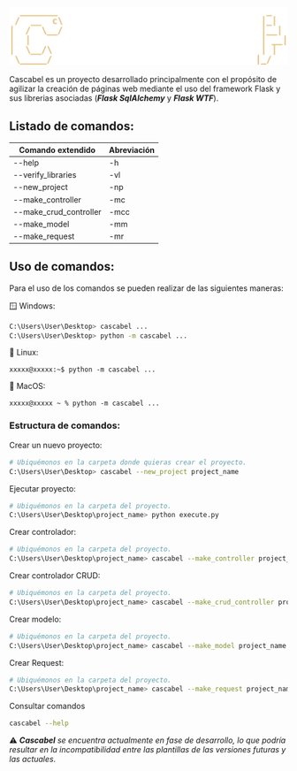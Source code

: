 ![](https://github.com/Ignacio-Aguilera/PyPi-Cascabel/blob/main/cascabel.png?raw=True)

Cascabel es un proyecto desarrollado principalmente con el propósito de agilizar la creación de páginas web mediante el uso del framework Flask y sus librerias asociadas (_**Flask SqlAlchemy**_ y _**Flask WTF**_).


## Listado de comandos:
| Comando extendido | Abreviación | 
| -- | -- |
| --help | -h |
| --verify_libraries | -vl |
| --new_project | -np |
| --make_controller | -mc |
| --make_crud_controller | -mcc |
| --make_model | -mm |
| --make_request | -mr |

## Uso de comandos:


Para el uso de los comandos se pueden realizar de las siguientes maneras:

🪟 Windows:
```bash
C:\Users\User\Desktop> cascabel ...
C:\Users\User\Desktop> python -m cascabel ...
```

🐧 Linux:
```shell
xxxxx@xxxxx:~$ python -m cascabel ...
```

🍎 MacOS:
```shell
xxxxx@xxxxx ~ % python -m cascabel ...
```

### Estructura de comandos:

Crear un nuevo proyecto:

```bash
# Ubiquémonos en la carpeta donde quieras crear el proyecto.
C:\Users\User\Desktop> cascabel --new_project project_name
```

Ejecutar proyecto:

```bash
# Ubiquémonos en la carpeta del proyecto.
C:\Users\User\Desktop\project_name> python execute.py
```

Crear controlador:

```bash
# Ubiquémonos en la carpeta del proyecto.
C:\Users\User\Desktop\project_name> cascabel --make_controller project_name
```

Crear controlador CRUD:

```bash
# Ubiquémonos en la carpeta del proyecto.
C:\Users\User\Desktop\project_name> cascabel --make_crud_controller project_name
```

Crear modelo:

```bash
# Ubiquémonos en la carpeta del proyecto.
C:\Users\User\Desktop\project_name> cascabel --make_model project_name
```

Crear Request:

```bash
# Ubiquémonos en la carpeta del proyecto.
C:\Users\User\Desktop\project_name> cascabel --make_request project_name
```


Consultar comandos

```bash
cascabel --help
```

⚠️ _**Cascabel** se encuentra actualmente en fase de desarrollo, lo que podría resultar en la incompatibilidad entre las plantillas de las versiones futuras y las actuales._


